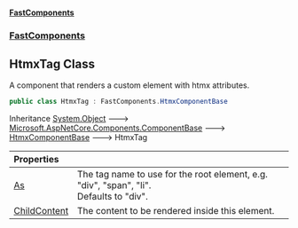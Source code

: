 #### [FastComponents](FastComponents.md 'FastComponents')
### [FastComponents](FastComponents.md 'FastComponents')

## HtmxTag Class

A component that renders a custom element with htmx attributes.

```csharp
public class HtmxTag : FastComponents.HtmxComponentBase
```

Inheritance [System.Object](https://docs.microsoft.com/en-us/dotnet/api/System.Object 'System.Object') &#129106; [Microsoft.AspNetCore.Components.ComponentBase](https://docs.microsoft.com/en-us/dotnet/api/Microsoft.AspNetCore.Components.ComponentBase 'Microsoft.AspNetCore.Components.ComponentBase') &#129106; [HtmxComponentBase](FastComponents.HtmxComponentBase.md 'FastComponents.HtmxComponentBase') &#129106; HtmxTag

| Properties | |
| :--- | :--- |
| [As](FastComponents.HtmxTag.As.md 'FastComponents.HtmxTag.As') | The tag name to use for the root element, e.g. "div", "span", "li".<br/>Defaults to "div". |
| [ChildContent](FastComponents.HtmxTag.ChildContent.md 'FastComponents.HtmxTag.ChildContent') | The content to be rendered inside this element. |

